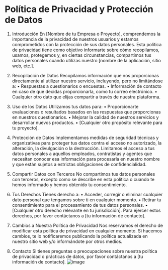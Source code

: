 # Política de Privacidad y Protección de Datos

1. Introducción
En [Nombre de tu Empresa o Proyecto], comprendemos la importancia de la privacidad de nuestros usuarios y estamos comprometidos con la protección de sus datos personales. Esta política de privacidad tiene como objetivo informarte sobre cómo recopilamos, usamos, protegemos y, en ciertas circunstancias, compartimos tus datos personales cuando utilizas nuestro [nombre de la aplicación, sitio web, etc.].

2. Recopilación de Datos
Recopilamos información que nos proporcionas directamente al utilizar nuestro servicio, incluyendo, pero no limitándose a:
•	Respuestas a cuestionarios o encuestas.
•	Información de contacto en caso de que decidas proporcionarla, como tu correo electrónico.
•	Cualquier otro dato que elijas compartir a través de nuestra plataforma.

3. Uso de los Datos
Utilizamos tus datos para:
•	Proporcionarte evaluaciones o resultados basados en las respuestas que proporcionas en nuestros cuestionarios.
•	Mejorar la calidad de nuestros servicios y desarrollar nuevos productos.
•	[Cualquier otro propósito relevante para tu proyecto].

4. Protección de Datos
Implementamos medidas de seguridad técnicas y organizativas para proteger tus datos contra el acceso no autorizado, la alteración, la divulgación o la destrucción. Limitamos el acceso a tus datos personales a aquellos empleados, contratistas y agentes que necesitan conocer esa información para procesarla en nuestro nombre y que están sujetos a estrictas obligaciones de confidencialidad.

5. Compartir Datos con Terceros
No compartimos tus datos personales con terceros, excepto como se describe en esta política o cuando te hemos informado y hemos obtenido tu consentimiento.

6. Tus Derechos
Tienes derecho a:
•	Acceder, corregir o eliminar cualquier dato personal que tengamos sobre ti en cualquier momento.
•	Retirar tu consentimiento para el procesamiento de tus datos personales.
•	[Cualquier otro derecho relevante en tu jurisdicción].
Para ejercer estos derechos, por favor contáctanos a [tu información de contacto].

7. Cambios a Nuestra Política de Privacidad
Nos reservamos el derecho de modificar esta política de privacidad en cualquier momento. Si hacemos cambios, te lo notificaremos publicando la política actualizada en nuestro sitio web y/o informándote por otros medios.

8. Contacto
Si tienes preguntas o preocupaciones sobre nuestra política de privacidad o prácticas de datos, por favor contáctanos a [tu información de contacto].
![image]()

